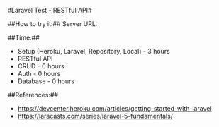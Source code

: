 

#Laravel Test - RESTful API#

##How to try it:##
Server URL: 



##Time:##
 * Setup (Heroku, Laravel, Repository, Local)   - 3 hours
 * RESTful API
  * CRUD - 0  hours
  * Auth - 0  hours
  * Database - 0  hours


##References:##
 * https://devcenter.heroku.com/articles/getting-started-with-laravel
 * https://laracasts.com/series/laravel-5-fundamentals/
 
